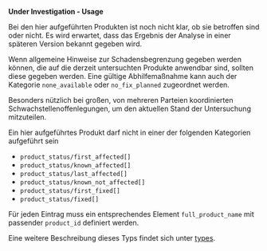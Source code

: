**Under Investigation - Usage**

Bei den hier aufgeführten Produkten ist noch nicht klar, ob sie betroffen sind oder nicht.
Es wird erwartet, dass das Ergebnis der Analyse in einer späteren Version bekannt gegeben wird.

Wenn allgemeine Hinweise zur Schadensbegrenzung gegeben werden können, die auf die derzeit untersuchten Produkte anwendbar sind, sollten diese gegeben werden.
Eine gültige Abhilfemaßnahme kann auch der Kategorie `none_available` oder `no_fix_planned` zugeordnet werden.

Besonders nützlich bei großen, von mehreren Parteien koordinierten Schwachstellenoffenlegungen, um den aktuellen Stand der Untersuchung mitzuteilen.

Ein hier aufgeführtes Produkt darf nicht in einer der folgenden Kategorien aufgeführt sein

* `product_status/first_affected[]`
* `product_status/known_affected[]`
* `product_status/last_affected[]`
* `product_status/known_not_affected[]`
* `product_status/first_fixed[]`
* `product_status/fixed[]`

Für jeden Eintrag muss ein entsprechendes Element `full_product_name` mit passender `product_id` definiert werden.

Eine weitere Beschreibung dieses Typs findet sich unter [types](types/products-usage.de.md).